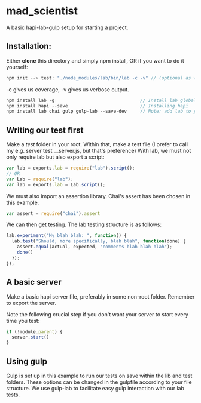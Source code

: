 # mad_scientist
A basic hapi-lab-gulp setup for starting a project.

## Installation:

Either **clone** this directory and simply npm install, OR if you want to do it yourself:

```js
npm init --> test: "./node_modules/lab/bin/lab -c -v" // (optional as we run tests with gulp)
```
-c gives us coverage, -v gives us verbose output.

```js
npm install lab -g                                // Install lab globally
npm install hapi --save                           // Installing hapi
npm install lab chai gulp gulp-lab --save-dev     // Note: add lab to your devdep even when installing -g.
```

## Writing our test first
Make a *test* folder in your root. Within that, make a test file (I prefer to call my e.g. server test __server.js, but that's preference)
With lab, we must not only require lab but also export a script:
```js
var lab = exports.lab = require("lab").script();
// OR
var Lab = require("lab");
var lab = exports.lab = Lab.script();
```
We must also import an assertion library. Chai's assert has been chosen in this example.
```js
var assert = require("chai").assert
```

We can then get testing. The lab testing structure is as follows:
```js
lab.experiment("My blah blah: ", function() {
  lab.test("Should, more specifically, blah blah", function(done) {
    assert.equal(actual, expected, "comments blah blah blah");
    done()
  });
});
```

## A basic server
Make a basic hapi server file, preferably in some non-root folder. Remember to export the server.

Note the following crucial step if you don't want your server to start every time you test:
```js
if (!module.parent) {
  server.start()
}
```


## Using gulp
Gulp is set up in this example to run our tests on save within the lib and test folders. These options can be changed in the gulpfile according to your file structure.
We use gulp-lab to facilitate easy gulp interaction with our lab tests.
